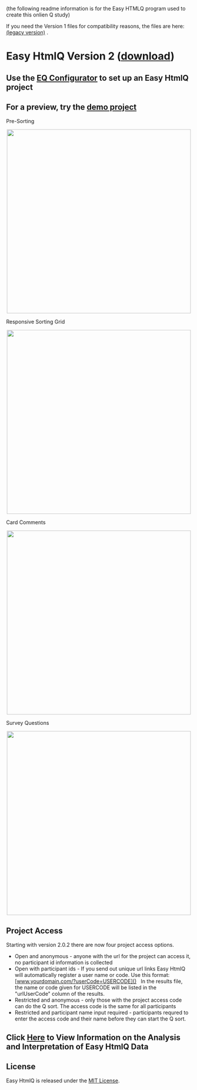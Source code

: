(the following readme information is for the Easy HTMLQ program used to create this onlien Q study)

If you need the Version 1 files for compatibility reasons, the files are here: [(legacy version)](https://github.com/shawnbanasick/easy-htmlq-legacy) . 


# Easy HtmlQ Version 2 ([download](https://github.com/shawnbanasick/easy-htmlq/archive/v2.0.2.zip))

## Use the [EQ Configurator](https://github.com/shawnbanasick/eq_configurator) to set up an Easy HtmlQ project

## For a preview, try the [demo project](https://shawnbanasick.github.io/easy-htmlq/#/)

Pre-Sorting
<p align="center">
<img src="https://github.com/shawnbanasick/easy-htmlq/blob/master/readme_assets/eq-presort.png" width="500" />
<p>
  
Responsive Sorting Grid
<p align="center">
<img src="https://github.com/shawnbanasick/easy-htmlq/raw/master/readme_assets/eq-soring.png" width="500" />
<p>
  

Card Comments
<p align="center">
<img src="https://github.com/shawnbanasick/easy-htmlq/blob/master/readme_assets/eq-card-comments.png" width="500" />
<p>
  
Survey Questions  
<p align="center">
<img src="https://github.com/shawnbanasick/easy-htmlq/blob/master/readme_assets/eq-survey.png" width="500" />
<p>

## Project Access 
Starting with version 2.0.2 there are now four project access options. 
* Open and anonymous - anyone with the url for the project can access it, no participant id information is collected
* Open with participant ids - If you send out unique url links Easy HtmlQ will automatically register a user name or code. Use this format: [www.yourdomain.com/?userCode=USERCODE]() &nbsp;&nbsp;In the results file, the name or code given for USERCODE will be listed in the "urlUserCode" column of the results. 
* Restricted and anonymous - only those with the project access code can do the Q sort. The access code is the same for all participants
* Restricted and participant name input required - participants requred to enter the access code and their name before they can start the Q sort.

## Click [Here](Analysis.md) to View Information on the Analysis and Interpretation of Easy HtmlQ Data



## License

Easy HtmlQ is released under the [MIT License](http://www.opensource.org/licenses/MIT).
